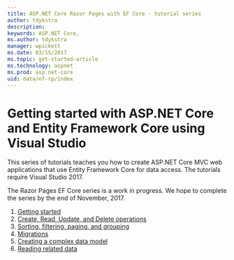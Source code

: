 ```yaml
---
title: ASP.NET Core Razor Pages with EF Core - tutorial series
author: tdykstra
description: 
keywords: ASP.NET Core,
ms.author: tdykstra
manager: wpickett
ms.date: 03/15/2017
ms.topic: get-started-article
ms.technology: aspnet
ms.prod: asp.net-core
uid: data/ef-rp/index
---
```

# Getting started with ASP.NET Core and Entity Framework Core using Visual Studio

This series of tutorials teaches you how to create ASP.NET Core MVC web applications that use Entity Framework Core for data access. The tutorials require Visual Studio 2017.

The Razor Pages EF Core series is a work in progress. We hope to complete the series by the end of November, 2017.

1. [Getting started](xref:data/ef-rp/intro)
1. [Create, Read, Update, and Delete operations](xref:data/ef-rp/crud)
1. [Sorting, filtering, paging, and grouping](xref:data/ef-rp/sort-filter-page)
1. [Migrations](xref:data/ef-rp/migrations)
1. [Creating a complex data model](xref:data/ef-rp/complex-data-model)
1. [Reading related data](xref:data/ef-rp/read-related-data)
